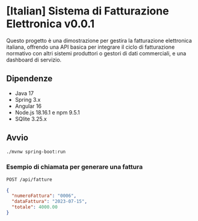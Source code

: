 # [Italian] Sistema di Fatturazione Elettronica v0.0.1

Questo progetto è una dimostrazione per gestira la fatturazione elettronica italiana, offrendo una API basica per integrare il ciclo di fatturazione normativo con altri sistemi produttori o gestori di dati commerciali, e una dashboard di servizio. 

## Dipendenze

- Java 17
- Spring 3.x
- Angular 16
- Node.js 18.16.1  e npm 9.5.1
- SQlite 3.25.x

## Avvio 
```bash
./mvnw spring-boot:run
```

### Esempio di chiamata per generare una fattura 
```bash
POST /api/fatture
```
```json
{
  "numeroFattura": "0006",
  "dataFattura": "2023-07-15",
  "totale": 4000.00
}
```